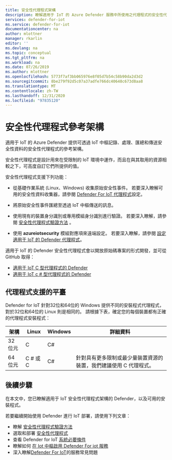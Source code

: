 ```yaml
---
title: 安全性代理程式架構
description: 瞭解適用于 IoT 的 Azure Defender 服務中所使用之代理程式的安全性代理程式架構。
services: defender-for-iot
ms.service: defender-for-iot
documentationcenter: na
author: mlottner
manager: rkarlin
editor: ''
ms.devlang: na
ms.topic: conceptual
ms.tgt_pltfrm: na
ms.workload: na
ms.date: 07/26/2019
ms.author: mlottner
ms.openlocfilehash: 5773f7af3bb065976e8f05d7b54c58b90da2d3d2
ms.sourcegitcommit: 8be279f92d5c07a37adfe766dc40648c673d8aa8
ms.translationtype: MT
ms.contentlocale: zh-TW
ms.lasthandoff: 12/31/2020
ms.locfileid: "97835120"
---
```

# <a name="security-agent-reference-architecture"></a>安全性代理程式參考架構

適用于 IoT 的 Azure Defender 提供可透過 IoT 中樞記錄、處理、匯總和傳送安全性資料的安全性代理程式的參考架構。

安全性代理程式是設計用來在受限制的 IoT 環境中運作，而且在與其取用的資源相較之下，可高度自訂它們所提供的值。

安全性代理程式支援下列功能：

- 從基礎作業系統 (Linux、Windows) 收集原始安全性事件。 若要深入瞭解可用的安全性資料收集器，請參閱 [Defender For IoT 代理程式](how-to-agent-configuration.md)設定。

- 將原始安全性事件匯總至透過 IoT 中樞傳送的訊息。

- 使用現有的裝置身分識別或專用模組身分識別進行驗證。 若要深入瞭解，請參閱 [安全性代理程式驗證方法](concept-security-agent-authentication-methods.md) 。

- 使用 **azureiotsecurity** 模組對應項來遠端設定。 若要深入瞭解，請參閱 [設定適用于 IoT 的 Defender 代理程式](how-to-agent-configuration.md)。

適用于 IoT 的 Defender 安全性代理程式會以開放原始碼專案的形式開發，並可從 GitHub 取得：

- [適用于 IoT C 型代理程式的 Defender](https://github.com/Azure/Azure-IoT-Security-Agent-C)
- [適用于 IoT c # 型代理程式的 Defender](https://github.com/Azure/Azure-IoT-Security-Agent-CS)

## <a name="agent-supported-platforms"></a>代理程式支援的平臺

Defender for IoT 針對32位和64位的 Windows 提供不同的安裝程式代理程式，對於32位和64位的 Linux 則是相同的。 請根據下表，確定您的每個裝置都有正確的代理程式安裝程式：

| 架構 | Linux | Windows | 詳細資料 |
|--|--|--|--|
| 32 位元 | C | C# |  |
| 64 位元 | C # 或 C | C# | 針對具有更多限制或最少量裝置資源的裝置，我們建議使用 C 代理程式。 |


## <a name="next-steps"></a>後續步驟

在本文中，您已瞭解適用于 IoT 安全性代理程式架構的 Defender，以及可用的安裝程式。

若要繼續開始使用 Defender 進行 IoT 部署，請使用下列文章：

- 瞭解 [安全性代理程式驗證方法](concept-security-agent-authentication-methods.md)
- 選取和部署 [安全性代理程式](how-to-deploy-agent.md)
- 查看 Defender for IoT [系統必要條件](quickstart-system-prerequisites.md)
- 瞭解如何 [在 Iot 中樞啟用 Defender For iot 服務](quickstart-onboard-iot-hub.md)
- 深入瞭解[Defender For IoT](resources-frequently-asked-questions.md)的服務常見問題
